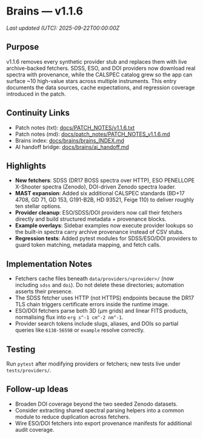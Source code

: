 # Brains — v1.1.6
_Last updated (UTC): 2025-09-22T00:00:00Z_

## Purpose
v1.1.6 removes every synthetic provider stub and replaces them with live archive-backed fetchers. SDSS, ESO, and DOI providers now download real spectra with provenance, while the CALSPEC catalog grew so the app can surface ~10 high-value stars across multiple instruments. This entry documents the data sources, cache expectations, and regression coverage introduced in the patch.

## Continuity Links
- Patch notes (txt): [docs/PATCH_NOTES/v1.1.6.txt](../PATCH_NOTES/v1.1.6.txt)
- Patch notes (md): [docs/patch_notes/PATCH_NOTES_v1.1.6.md](../patch_notes/PATCH_NOTES_v1.1.6.md)
- Brains index: [docs/brains/brains_INDEX.md](brains_INDEX.md)
- AI handoff bridge: [docs/brains/ai_handoff.md](ai_handoff.md)

## Highlights
- **New fetchers**: SDSS (DR17 BOSS spectra over HTTP), ESO PENELLOPE X-Shooter spectra (Zenodo), DOI-driven Zenodo spectra loader.
- **MAST expansion**: Added six additional CALSPEC standards (BD+17 4708, GD 71, GD 153, G191-B2B, HD 93521, Feige 110) to deliver roughly ten stellar options.
- **Provider cleanup**: ESO/SDSS/DOI providers now call their fetchers directly and build structured metadata + provenance blocks.
- **Example overlays**: Sidebar examples now execute provider lookups so the built-in spectra carry archive provenance instead of CSV stubs.
- **Regression tests**: Added pytest modules for SDSS/ESO/DOI providers to guard token matching, metadata mapping, and fetch calls.

## Implementation Notes
- Fetchers cache files beneath `data/providers/<provider>/` (now including `sdss` and `doi`). Do not delete these directories; automation asserts their presence.
- The SDSS fetcher uses HTTP (not HTTPS) endpoints because the DR17 TLS chain triggers certificate errors inside the runtime image.
- ESO/DOI fetchers parse both 3D (µm grids) and linear FITS products, normalising flux into `erg s^-1 cm^-2 nm^-1`.
- Provider search tokens include slugs, aliases, and DOIs so partial queries like `6138-56598` or `example` resolve correctly.

## Testing
Run `pytest` after modifying providers or fetchers; new tests live under `tests/providers/`.

## Follow-up Ideas
- Broaden DOI coverage beyond the two seeded Zenodo datasets.
- Consider extracting shared spectral parsing helpers into a common module to reduce duplication across fetchers.
- Wire ESO/DOI fetchers into export provenance manifests for additional audit coverage.
